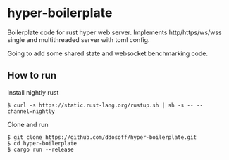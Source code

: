 # hyper-boilerplate
Boilerplate code for rust hyper web server. Implements http/https/ws/wss single and multithreaded server with toml config.

Going to add some shared state and websocket benchmarking code.

## How to run

Install nightly rust
```
$ curl -s https://static.rust-lang.org/rustup.sh | sh -s -- --channel=nightly
```
Clone and run
```
$ git clone https://github.com/ddosoff/hyper-boilerplate.git
$ cd hyper-boilerplate
$ cargo run --release
```
